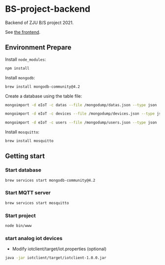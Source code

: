# BS-project-backend
Backend of ZJU B/S project 2021.

See [the frontend](https://github.com/famishedfish/BS-project-frontend).

## Environment Prepare

Install `node_modules`:

```bash
npm install
```

Install `mongodb`:

```bash
brew install mongodb-community@4.2
```

Create a database using the table file:

```bash
mongoimport -d eIoT -c datas --file /mongodump/datas.json --type json
```
```bash
mongoimport -d eIoT -c devices --file /mongodump/devices.json --type json
```
```bash
mongoimport -d eIoT -c users --file /mongodump/users.json --type json
```

Install `mosquitto`:

```bash
brew install mosquitto
```

## Getting start


### Start database

```bash
brew services start mongodb-community@4.2
```

### Start MQTT server

```bash
brew services start mosquitto
```


### Start project

```bash
node bin/www
```

### start analog iot devices

* Modify iotclient/target/iot.properties (optional)

```bash
java -jar iotclient/target/iotclient-1.0.0.jar
```


